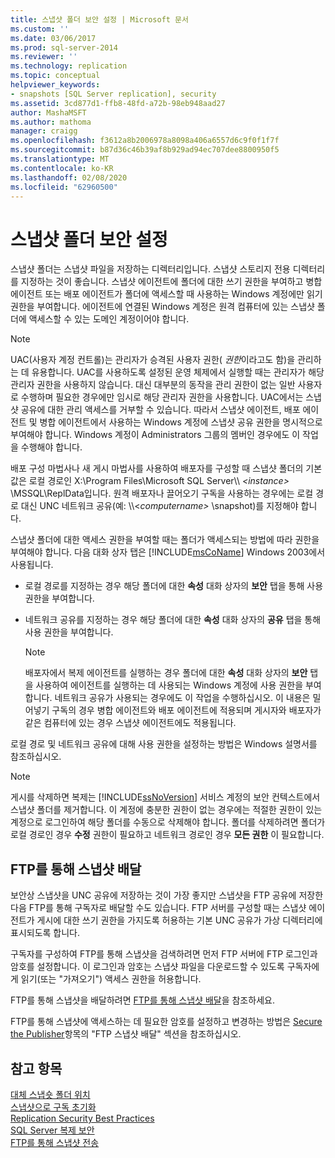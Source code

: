 ```yaml
---
title: 스냅샷 폴더 보안 설정 | Microsoft 문서
ms.custom: ''
ms.date: 03/06/2017
ms.prod: sql-server-2014
ms.reviewer: ''
ms.technology: replication
ms.topic: conceptual
helpviewer_keywords:
- snapshots [SQL Server replication], security
ms.assetid: 3cd877d1-ffb8-48fd-a72b-98eb948aad27
author: MashaMSFT
ms.author: mathoma
manager: craigg
ms.openlocfilehash: f3612a8b2006978a8098a406a6557d6c9f0f1f7f
ms.sourcegitcommit: b87d36c46b39af8b929ad94ec707dee8800950f5
ms.translationtype: MT
ms.contentlocale: ko-KR
ms.lasthandoff: 02/08/2020
ms.locfileid: "62960500"
---
```

# <a name="secure-the-snapshot-folder"></a>스냅샷 폴더 보안 설정
  스냅샷 폴더는 스냅샷 파일을 저장하는 디렉터리입니다. 스냅샷 스토리지 전용 디렉터리를 지정하는 것이 좋습니다. 스냅샷 에이전트에 폴더에 대한 쓰기 권한을 부여하고 병합 에이전트 또는 배포 에이전트가 폴더에 액세스할 때 사용하는 Windows 계정에만 읽기 권한을 부여합니다. 에이전트에 연결된 Windows 계정은 원격 컴퓨터에 있는 스냅샷 폴더에 액세스할 수 있는 도메인 계정이어야 합니다.  
  
> [!NOTE]  
>  UAC(사용자 계정 컨트롤)는 관리자가 승격된 사용자 권한( *권한*이라고도 함)을 관리하는 데 유용합니다. UAC를 사용하도록 설정된 운영 체제에서 실행할 때는 관리자가 해당 관리자 권한을 사용하지 않습니다. 대신 대부분의 동작을 관리 권한이 없는 일반 사용자로 수행하며 필요한 경우에만 임시로 해당 관리자 권한을 사용합니다. UAC에서는 스냅샷 공유에 대한 관리 액세스를 거부할 수 있습니다. 따라서 스냅샷 에이전트, 배포 에이전트 및 병합 에이전트에서 사용하는 Windows 계정에 스냅샷 공유 권한을 명시적으로 부여해야 합니다. Windows 계정이 Administrators 그룹의 멤버인 경우에도 이 작업을 수행해야 합니다.  
  
 배포 구성 마법사나 새 게시 마법사를 사용하여 배포자를 구성할 때 스냅샷 폴더의 기본값은 로컬 경로인 X:\Program Files\Microsoft SQL Server\\\ *\<instance&gt;* \MSSQL\ReplData입니다. 원격 배포자나 끌어오기 구독을 사용하는 경우에는 로컬 경로 대신 UNC 네트워크 공유(예: \\\\<*computername>* \snapshot)를 지정해야 합니다.  
  
 스냅샷 폴더에 대한 액세스 권한을 부여할 때는 폴더가 액세스되는 방법에 따라 권한을 부여해야 합니다. 다음 대화 상자 탭은 [!INCLUDE[msCoName](../../../includes/msconame-md.md)] Windows 2003에서 사용됩니다.  
  
-   로컬 경로를 지정하는 경우 해당 폴더에 대한 **속성** 대화 상자의 **보안** 탭을 통해 사용 권한을 부여합니다.  
  
-   네트워크 공유를 지정하는 경우 해당 폴더에 대한 **속성** 대화 상자의 **공유** 탭을 통해 사용 권한을 부여합니다.  
  
    > [!NOTE]  
    >  배포자에서 복제 에이전트를 실행하는 경우 폴더에 대한 **속성** 대화 상자의 **보안** 탭을 사용하여 에이전트를 실행하는 데 사용되는 Windows 계정에 사용 권한을 부여합니다. 네트워크 공유가 사용되는 경우에도 이 작업을 수행하십시오. 이 내용은 밀어넣기 구독의 경우 병합 에이전트와 배포 에이전트에 적용되며 게시자와 배포자가 같은 컴퓨터에 있는 경우 스냅샷 에이전트에도 적용됩니다.  
  
 로컬 경로 및 네트워크 공유에 대해 사용 권한을 설정하는 방법은 Windows 설명서를 참조하십시오.  
  
> [!NOTE]  
>  게시를 삭제하면 복제는 [!INCLUDE[ssNoVersion](../../../includes/ssnoversion-md.md)] 서비스 계정의 보안 컨텍스트에서 스냅샷 폴더를 제거합니다. 이 계정에 충분한 권한이 없는 경우에는 적절한 권한이 있는 계정으로 로그인하여 해당 폴더를 수동으로 삭제해야 합니다. 폴더를 삭제하려면 폴더가 로컬 경로인 경우 **수정** 권한이 필요하고 네트워크 경로인 경우 **모든 권한** 이 필요합니다.  
  
## <a name="delivering-snapshots-through-ftp"></a>FTP를 통해 스냅샷 배달  
 보안상 스냅샷을 UNC 공유에 저장하는 것이 가장 좋지만 스냅샷을 FTP 공유에 저장한 다음 FTP를 통해 구독자로 배달할 수도 있습니다. FTP 서버를 구성할 때는 스냅샷 에이전트가 게시에 대한 쓰기 권한을 가지도록 허용하는 기본 UNC 공유가 가상 디렉터리에 표시되도록 합니다.  
  
 구독자를 구성하여 FTP를 통해 스냅샷을 검색하려면 먼저 FTP 서버에 FTP 로그인과 암호를 설정합니다. 이 로그인과 암호는 스냅샷 파일을 다운로드할 수 있도록 구독자에게 읽기(또는 "가져오기") 액세스 권한을 허용합니다.  
  
 FTP를 통해 스냅샷을 배달하려면 [FTP를 통해 스냅샷 배달](../publish/deliver-a-snapshot-through-ftp.md)을 참조하세요.  
  
 FTP를 통해 스냅샷에 액세스하는 데 필요한 암호를 설정하고 변경하는 방법은 [Secure the Publisher](secure-the-publisher.md)항목의 "FTP 스냅샷 배달" 섹션을 참조하십시오.  
  
## <a name="see-also"></a>참고 항목  
 [대체 스냅숏 폴더 위치](../alternate-snapshot-folder-locations.md)   
 [스냅샷으로 구독 초기화](../initialize-a-subscription-with-a-snapshot.md)   
 [Replication Security Best Practices](replication-security-best-practices.md)   
 [SQL Server 복제 보안](view-and-modify-replication-security-settings.md)   
 [FTP를 통해 스냅샷 전송](../transfer-snapshots-through-ftp.md)  
  
  
